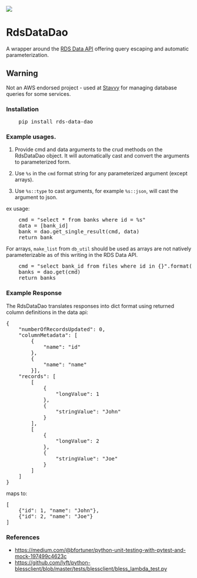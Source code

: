 [![](https://img.shields.io/pypi/v/rds_data_dao.svg)](https://pypi.org/project/rds_data_dao/)

# RdsDataDao

A wrapper around the <a href="https://docs.aws.amazon.com/AmazonRDS/latest/AuroraUserGuide/data-api.html" target="_blank">RDS Data API</a>
 offering query escaping and automatic parameterization.

## Warning

Not an AWS endorsed project - used at <a href="stavvy.com" target="_blank">Stavvy</a> for managing database queries for some services.

### Installation

<pre>
    pip install rds-data-dao
</pre>

### Example usages.

1. Provide cmd and data arguments to the crud methods on the RdsDataDao object. 
It will automatically cast and convert the arguments to parameterized form.

2. Use `%s` in the `cmd` format string for any parameterized argument (except arrays).

2. Use `%s::type` to cast arguments, for example `%s::json`, will cast the argument to json.

ex usage:

<pre>
    cmd = "select * from banks where id = %s"
    data = [bank_id]
    bank = dao.get_single_result(cmd, data)
    return bank
</pre>

For arrays, `make_list` from `db_util` should be used as arrays are not natively parameterizable as of this writing in the RDS Data API.

<pre>
    cmd = "select bank_id from files where id in {}".format(make_list(ids)) # ids is list of integers here.
    banks = dao.get(cmd)
    return banks
</pre>

### Example Response

The RdsDataDao translates responses into dict format using returned column definitions in the data api:

<pre>
{
    "numberOfRecordsUpdated": 0,
    "columnMetadata": [
        {
            "name": "id"
        },
        {
            "name": "name"
        }],
    "records": [
        [
            {
                "longValue": 1
            },
            {
                "stringValue": "John"
            }
        ],
        [
            {
                "longValue": 2
            },
            {
                "stringValue": "Joe"
            }
        ]
    ]
}
</pre>

maps to:

<pre>
[
    {"id": 1, "name": "John"}, 
    {"id": 2, "name": "Joe"}
]
</pre>


### References
* https://medium.com/@bfortuner/python-unit-testing-with-pytest-and-mock-197499c4623c
* https://github.com/lyft/python-blessclient/blob/master/tests/blessclient/bless_lambda_test.py
